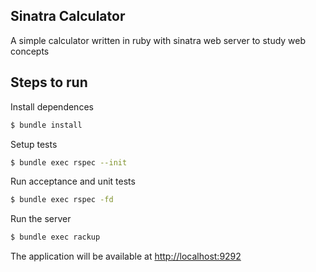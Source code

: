 ## Sinatra Calculator
A simple calculator written in ruby with sinatra web server to study web concepts

## Steps to run

Install dependences
```sh
$ bundle install
```

Setup tests
```sh
$ bundle exec rspec --init
```

Run acceptance and unit tests
```sh
$ bundle exec rspec -fd
```

Run the server
```sh
$ bundle exec rackup
```

The application will be available at [http://localhost:9292](http://localhost:9292)
